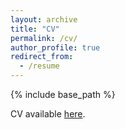 ```yaml
---
layout: archive
title: "CV"
permalink: /cv/
author_profile: true
redirect_from:
  - /resume
---
```


{% include base_path %}

CV available [here](https://github.com/rcmann1/rcmann1.github.io/blob/137a3f07891d8fbde93dc85c63a7c87da9050acb/files/CV_250101.pdf).
